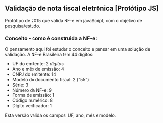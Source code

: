 ## Validação de nota fiscal eletrônica [Protótipo JS]

Protótipo de 2015 que valida NF-e em javaScript, com o objetivo de pesquisa/estudo.

### Conceito - como é construida a NF-e:

O pensamento aqui foi estudar o conceito e pensar em uma solução de validação. A NF-e Brasileira tem 44 dígitos: 

- UF do emitente: 2 _dígitos_
- Ano e mês de emissão: 4 
- CNPJ do emitente: 14 
- Modelo do documento fiscal: 2 (“55”) 
- Série: 3 
- Número da NF-e: 9 
- Forma de emissão: 1 
- Código numérico: 8 
- Dígito verificador: 1   

Esta versão valida os campos: UF, ano, mês e modelo.

